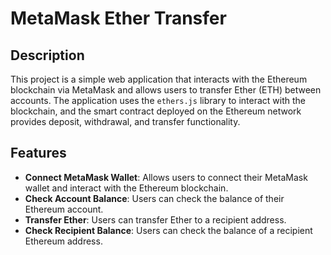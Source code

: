 # MetaMask Ether Transfer

## Description
This project is a simple web application that interacts with the Ethereum blockchain via MetaMask and allows users to transfer Ether (ETH) between accounts. The application uses the `ethers.js` library to interact with the blockchain, and the smart contract deployed on the Ethereum network provides deposit, withdrawal, and transfer functionality.

## Features
- **Connect MetaMask Wallet**: Allows users to connect their MetaMask wallet and interact with the Ethereum blockchain.
- **Check Account Balance**: Users can check the balance of their Ethereum account.
- **Transfer Ether**: Users can transfer Ether to a recipient address.
- **Check Recipient Balance**: Users can check the balance of a recipient Ethereum address.
  